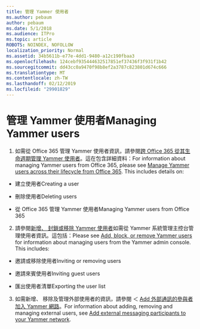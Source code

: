```yaml
---
title: 管理 Yammer 使用者
ms.author: pebaum
author: pebaum
ms.date: 5/1/2018
ms.audience: ITPro
ms.topic: article
ROBOTS: NOINDEX, NOFOLLOW
localization_priority: Normal
ms.assetid: 34b5611b-e77e-4dd1-9480-a12c190fbaa3
ms.openlocfilehash: 124cebf935444632517851ef37436f3f931f1b42
ms.sourcegitcommit: dd43cc0a9470f98b8ef2a3787c823801d674c666
ms.translationtype: MT
ms.contentlocale: zh-TW
ms.lasthandoff: 02/12/2019
ms.locfileid: "29901829"
---
```

# <a name="managing-yammer-users"></a><span data-ttu-id="f9c80-102">管理 Yammer 使用者</span><span class="sxs-lookup"><span data-stu-id="f9c80-102">Managing Yammer users</span></span>

1. <span data-ttu-id="f9c80-p101">如需從 Office 365 管理 Yammer 使用者資訊，請參閱[跨 Office 365 從其生命週期管理 Yammer 使用者](https://support.office.com/article/6c4c8fff-6444-404a-bffc-f9da0bcc3039)。這在包含詳細資料：</span><span class="sxs-lookup"><span data-stu-id="f9c80-p101">For information about managing Yammer users from Office 365, please see [Manage Yammer users across their lifecycle from Office 365](https://support.office.com/article/6c4c8fff-6444-404a-bffc-f9da0bcc3039). This includes details on:</span></span>
    
  - <span data-ttu-id="f9c80-105">建立使用者</span><span class="sxs-lookup"><span data-stu-id="f9c80-105">Creating a user</span></span>
    
  - <span data-ttu-id="f9c80-106">刪除使用者</span><span class="sxs-lookup"><span data-stu-id="f9c80-106">Deleting users</span></span>
    
  - <span data-ttu-id="f9c80-107">從 Office 365 管理 Yammer 使用者</span><span class="sxs-lookup"><span data-stu-id="f9c80-107">Managing Yammer users from Office 365</span></span>
    
2. <span data-ttu-id="f9c80-p102">請參閱[新增、 封鎖或移除 Yammer 使用者](http://alchemyportal.azurewebsites.net/Rule/ManageYammer%20users%20across%20their%20lifecycle%20from%20Office%20365)如需從 Yammer 系統管理主控台管理使用者資訊。這包括：</span><span class="sxs-lookup"><span data-stu-id="f9c80-p102">Please see [Add, block, or remove Yammer users](http://alchemyportal.azurewebsites.net/Rule/ManageYammer%20users%20across%20their%20lifecycle%20from%20Office%20365) for information about managing users from the Yammer admin console. This includes:</span></span> 
    
  - <span data-ttu-id="f9c80-110">邀請或移除使用者</span><span class="sxs-lookup"><span data-stu-id="f9c80-110">Inviting or removing users</span></span>
    
  - <span data-ttu-id="f9c80-111">邀請來賓使用者</span><span class="sxs-lookup"><span data-stu-id="f9c80-111">Inviting guest users</span></span>
    
  - <span data-ttu-id="f9c80-112">匯出使用者清單</span><span class="sxs-lookup"><span data-stu-id="f9c80-112">Exporting the user list</span></span>
    
3. <span data-ttu-id="f9c80-113">如需新增、 移除及管理外部使用者的資訊，請參閱 ＜ [Add 外部通訊的參與者加入 Yammer 網路](https://support.office.com/article/423653bb-86b2-4eac-9d7e-dca121f7c16c)。</span><span class="sxs-lookup"><span data-stu-id="f9c80-113">For information about adding, removing and managing external users, see [Add external messaging participants to your Yammer network](https://support.office.com/article/423653bb-86b2-4eac-9d7e-dca121f7c16c).</span></span>
    

